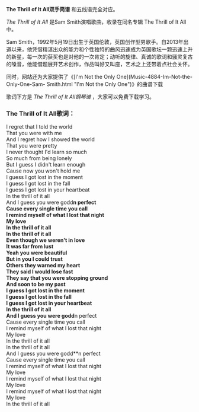 

**The Thrill of It All双手简谱** 和五线谱完全对应。

_The Thrill of It All_ 是Sam Smith演唱歌曲，收录在同名专辑 The Thrill of It All中。

Sam
Smith，1992年5月19日出生于英国伦敦，英国创作型男歌手。自2013年出道以来，他凭借精湛出众的能力和个性独特的曲风迅速成为英国歌坛一颗迅速上升的新星，每一次的获奖也是对他的一次肯定；动听的旋律、真诚的歌词和骚灵复古的嗓音，他能借题展开艺术创作，作品叫好又叫座，艺术之上还带着点社会关怀。

同时，网站还为大家提供了《[I'm Not the Only One](Music-4884-Im-Not-the-Only-One-Sam-
Smith.html "I'm Not the Only One")》的曲谱下载

歌词下方是 _The Thrill of It All钢琴谱_ ，大家可以免费下载学习。

### The Thrill of It All歌词：

I regret that I told the world  
That you were with me  
And I regret how I showed the world  
That you were pretty  
I never thought I'd learn so much  
So much from being lonely  
But I guess I didn't learn enough  
Cause now you won't hold me  
I guess I got lost in the moment  
I guess I got lost in the fall  
I guess I got lost in your heartbeat  
In the thrill of it all  
And I guess you were godd**n perfect  
Cause every single time you call  
I remind myself of what I lost that night  
My love  
In the thrill of it all  
In the thrill of it all  
Even though we weren't in love  
It was far from lust  
Yeah you were beautiful  
But in you I could trust  
Others they warned my heart  
They said I would lose fast  
They say that you were stopping ground  
And soon to be my past  
I guess I got lost in the moment  
I guess I got lost in the fall  
I guess I got lost in your heartbeat  
In the thrill of it all  
And I guess you were godd**n perfect  
Cause every single time you call  
I remind myself of what I lost that night  
My love  
In the thrill of it all  
In the thrill of it all  
And I guess you were godd**n perfect  
Cause every single time you call  
I remind myself of what I lost that night  
My love  
I remind myself of what I lost that night  
My love  
I remind myself of what I lost that night  
My love  
In the thrill of it all

